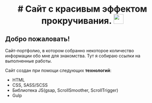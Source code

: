 <h1 align="center"> 
	# Сайт с красивым эффектом прокручивания.
	<img src="https://github.com/blackcater/blackcater/raw/main/images/Hi.gif" height="32"/>
</h1>

## Добро пожаловать!
<p>Сайт-портфолио, в котором собранно некоторое количество информации обо мне для знакомства. Тут я собираю ссылки на выполненные работы.</p>
<p>Сайт создан при помощи следующих <strong>технологий</strong>:</p>
<ul>
	<li>HTML</li>
	<li>CSS, SASS/SCSS</li>
	<li>Библиотека JS(gsap, ScrollSmoother, ScrollTrigger)</li>
	<li>Gulp</li>
</ul>
